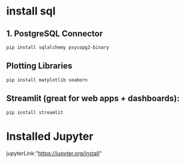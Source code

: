 # install  sql
## 1. PostgreSQL Connector
`pip install sqlalchemy psycopg2-binary`

## Plotting Libraries
`pip install matplotlib seaborn`

## Streamlit (great for web apps + dashboards):
`pip install streamlit`

# Installed Jupyter
jupyterLink:"https://jupyter.org/install"

